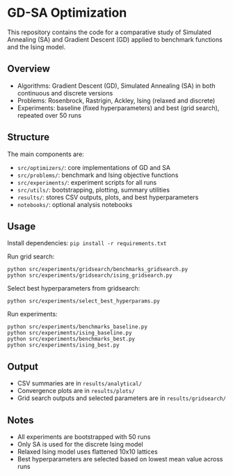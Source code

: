 # GD-SA Optimization

This repository contains the code for a comparative study of Simulated Annealing (SA) and Gradient Descent (GD) applied to benchmark functions and the Ising model.

## Overview

- Algorithms: Gradient Descent (GD), Simulated Annealing (SA) in both continuous and discrete versions
- Problems: Rosenbrock, Rastrigin, Ackley, Ising (relaxed and discrete)
- Experiments: baseline (fixed hyperparameters) and best (grid search), repeated over 50 runs

## Structure

The main components are:
- `src/optimizers/`: core implementations of GD and SA
- `src/problems/`: benchmark and Ising objective functions
- `src/experiments/`: experiment scripts for all runs
- `src/utils/`: bootstrapping, plotting, summary utilities
- `results/`: stores CSV outputs, plots, and best hyperparameters
- `notebooks/`: optional analysis notebooks

## Usage

Install dependencies:
``` pip install -r requirements.txt ```

Run grid search:
```
python src/experiments/gridsearch/benchmarks_gridsearch.py
python src/experiments/gridsearch/ising_gridsearch.py
```

Select best hyperparameters from gridsearch:
```
python src/experiments/select_best_hyperparams.py
```

Run experiments:
```
python src/experiments/benchmarks_baseline.py
python src/experiments/ising_baseline.py
python src/experiments/benchmarks_best.py
python src/experiments/ising_best.py
```


## Output

- CSV summaries are in `results/analytical/`
- Convergence plots are in `results/plots/`
- Grid search outputs and selected parameters are in `results/gridsearch/`

## Notes

- All experiments are bootstrapped with 50 runs
- Only SA is used for the discrete Ising model
- Relaxed Ising model uses flattened 10x10 lattices
- Best hyperparameters are selected based on lowest mean value across runs
